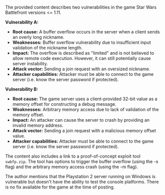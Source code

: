 The provided content describes two vulnerabilities in the game Star Wars Battlefront versions <= 1.11.

**Vulnerability A:**

*   **Root cause:** A buffer overflow occurs in the server when a client sends an overly long nickname.
*   **Weaknesses:**  Buffer overflow vulnerability due to insufficient input validation of the nickname length.
*  **Impact:**  The overflow is described as "limited" and is not believed to allow remote code execution. However, it can still potentially cause server instability.
*   **Attack vector:** Sending a join request with an oversized nickname.
*   **Attacker capabilities:**  Attacker must be able to connect to the game server (i.e. know the server password if protected).

**Vulnerability B:**

*   **Root cause:** The game server uses a client-provided 32-bit value as a memory offset for constructing a debug message.
*   **Weaknesses:** Arbitrary memory access due to lack of validation of the memory offset.
*   **Impact:**  An attacker can cause the server to crash by providing an invalid memory address.
*   **Attack vector:** Sending a join request with a malicious memory offset value.
*   **Attacker capabilities:** Attacker must be able to connect to the game server (i.e. know the server password if protected).

The content also includes a link to a proof-of-concept exploit tool `swbfp.zip`. The tool has options to trigger the buffer overflow (using the -s flag) and the arbitrary memory access crash (using the -m flag).

The author mentions that the Playstation 2 server running on Windows is vulnerable but doesn't have the ability to test the console platforms. There is no fix available for the game at the time of posting.